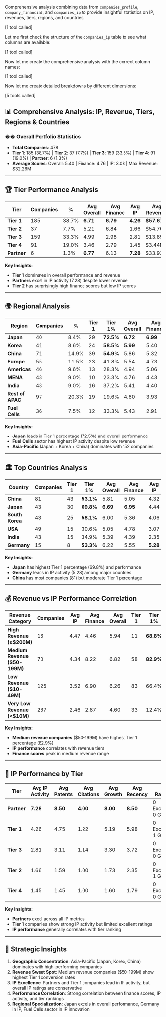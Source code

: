 Comprehensive analysis combining data from `companies_profile`, `company_financial`, and `companies_ip` to provide insightful statistics on IP, revenues, tiers, regions, and countries.

[1 tool called]

Let me first check the structure of the `companies_ip` table to see what columns are available:

[1 tool called]

Now let me create the comprehensive analysis with the correct column names:

[1 tool called]

Now let me create detailed breakdowns by different dimensions:

[5 tools called]

## 📊 **Comprehensive Analysis: IP, Revenue, Tiers, Regions & Countries**

### �� **Overall Portfolio Statistics**

- **Total Companies**: 478
- **Tier 1**: 185 (38.7%) | **Tier 2**: 37 (7.7%) | **Tier 3**: 159 (33.3%) | **Tier 4**: 91 (19.0%) | **Partner**: 6 (1.3%)
- **Average Scores**: Overall: 5.40 | Finance: 4.76 | IP: 3.08 | Max Revenue: $32.26M

---

## 🏆 **Tier Performance Analysis**

| Tier        | Companies | %     | Avg Overall | Avg Finance | Avg IP   | Avg Revenue | Max Revenue |
| ----------- | --------- | ----- | ----------- | ----------- | -------- | ----------- | ----------- |
| **Tier 1**  | 185       | 38.7% | **6.71**    | **6.79**    | **4.26** | **$57.67M** | $638M       |
| **Tier 2**  | 37        | 7.7%  | 5.21        | 6.84        | 1.66     | $54.76M     | $476M       |
| **Tier 3**  | 159       | 33.3% | 4.99        | 2.98        | 2.81     | $13.89M     | $546M       |
| **Tier 4**  | 91        | 19.0% | 3.46        | 2.79        | 1.45     | $3.44M      | $16.44M     |
| **Partner** | 6         | 1.3%  | **6.77**    | 6.13        | **7.28** | $33.93M     | $98M        |

**Key Insights:**

- **Tier 1** dominates in overall performance and revenue
- **Partners** excel in IP activity (7.28) despite lower revenue
- **Tier 2** has surprisingly high finance scores but low IP scores

---

## 🌍 **Regional Analysis**

| Region           | Companies | %     | Tier 1 | Tier 1%   | Avg Overall | Avg Finance | Avg IP   | Avg Revenue |
| ---------------- | --------- | ----- | ------ | --------- | ----------- | ----------- | -------- | ----------- |
| **Japan**        | 40        | 8.4%  | 29     | **72.5%** | **6.72**    | **6.99**    | 4.38     | **$62.15M** |
| **Korea**        | 41        | 8.6%  | 24     | **58.5%** | **5.99**    | 5.40        | 4.06     | $48.87M     |
| **China**        | 71        | 14.9% | 39     | **54.9%** | 5.86        | 5.32        | 4.03     | $46.35M     |
| **Europe**       | 55        | 11.5% | 23     | 41.8%     | 5.54        | 4.73        | 3.53     | $19.96M     |
| **Americas**     | 46        | 9.6%  | 13     | 28.3%     | 4.94        | 5.06        | 2.30     | $44.83M     |
| **MENA**         | 43        | 9.0%  | 10     | 23.3%     | 4.76        | 4.43        | 1.65     | $49.25M     |
| **India**        | 43        | 9.0%  | 16     | 37.2%     | 5.41        | 4.40        | 2.33     | $13.37M     |
| **Rest of APAC** | 97        | 20.3% | 19     | 19.6%     | 4.60        | 3.93        | 1.45     | $15.02M     |
| **Fuel Cells**   | 36        | 7.5%  | 12     | 33.3%     | 5.43        | 2.91        | **5.49** | $3.54M      |

**Key Insights:**

- **Japan** leads in Tier 1 percentage (72.5%) and overall performance
- **Fuel Cells** sector has highest IP activity despite low revenue
- **Asia-Pacific** (Japan + Korea + China) dominates with 152 companies

---

## 🏛️ **Top Countries Analysis**

| Country         | Companies | Tier 1 | Tier 1%   | Avg Overall | Avg Finance | Avg IP   | Avg Revenue | Max Revenue |
| --------------- | --------- | ------ | --------- | ----------- | ----------- | -------- | ----------- | ----------- |
| **China**       | 81        | 43     | **53.1%** | 5.81        | 5.05        | 4.32     | $41.17M     | $546M       |
| **Japan**       | 43        | 30     | **69.8%** | **6.69**    | **6.95**    | 4.44     | **$60.29M** | $314M       |
| **South Korea** | 43        | 25     | **58.1%** | 6.00        | 5.36        | 4.06     | $47.20M     | $229M       |
| **USA**         | 49        | 15     | 30.6%     | 5.05        | 4.78        | 3.07     | $40.95M     | $638M       |
| **India**       | 43        | 15     | 34.9%     | 5.39        | 4.39        | 2.35     | $13.38M     | $125M       |
| **Germany**     | 15        | 8      | **53.3%** | 6.22        | 5.55        | **5.28** | $47.69M     | $349M       |

**Key Insights:**

- **Japan** has highest Tier 1 percentage (69.8%) and performance
- **Germany** leads in IP activity (5.28) among major countries
- **China** has most companies (81) but moderate Tier 1 percentage

---

## 💰 **Revenue vs IP Performance Correlation**

| Revenue Category              | Companies | Avg IP | Avg Finance | Avg Overall | Tier 1 | Tier 1%   |
| ----------------------------- | --------- | ------ | ----------- | ----------- | ------ | --------- |
| **High Revenue (≥$200M)**     | 16        | 4.47   | 4.46        | 5.94        | 11     | **68.8%** |
| **Medium Revenue ($50-199M)** | 70        | 4.34   | 8.22        | 6.82        | 58     | **82.9%** |
| **Low Revenue ($10-49M)**     | 125       | 3.52   | 6.90        | 6.26        | 83     | 66.4%     |
| **Very Low Revenue (<$10M)**  | 267       | 2.46   | 2.87        | 4.60        | 33     | 12.4%     |

**Key Insights:**

- **Medium revenue companies** ($50-199M) have highest Tier 1 percentage (82.9%)
- **IP performance** correlates with revenue tiers
- **Finance scores** peak in medium revenue range

---

## 🔬 **IP Performance by Tier**

| Tier        | Avg IP Activity | Avg Patents | Avg Citations | Avg Growth | Avg Recency | IP Ratings          |
| ----------- | --------------- | ----------- | ------------- | ---------- | ----------- | ------------------- |
| **Partner** | **7.28**        | **8.50**    | **4.00**      | **8.00**   | **8.50**    | 0 Excellent, 0 Good |
| **Tier 1**  | 4.26            | 4.75        | 1.22          | 5.19       | 5.98        | 0 Excellent, 1 Good |
| **Tier 3**  | 2.81            | 3.11        | 1.14          | 3.30       | 3.72        | 0 Excellent, 0 Good |
| **Tier 2**  | 1.66            | 1.59        | 1.00          | 1.73       | 2.35        | 0 Excellent, 1 Good |
| **Tier 4**  | 1.45            | 1.45        | 1.00          | 1.60       | 1.79        | 0 Excellent, 0 Good |

**Key Insights:**

- **Partners** excel across all IP metrics
- **Tier 1** companies show strong IP activity but limited excellent ratings
- **IP performance** generally correlates with tier ranking

---

## 🎯 **Strategic Insights**

1. **Geographic Concentration**: Asia-Pacific (Japan, Korea, China) dominates with high-performing companies
2. **Revenue Sweet Spot**: Medium revenue companies ($50-199M) show highest Tier 1 conversion rates
3. **IP Excellence**: Partners and Tier 1 companies lead in IP activity, but overall IP ratings are conservative
4. **Performance Correlation**: Strong correlation between finance scores, IP activity, and tier rankings
5. **Regional Specialization**: Japan excels in overall performance, Germany in IP, Fuel Cells sector in IP innovation
